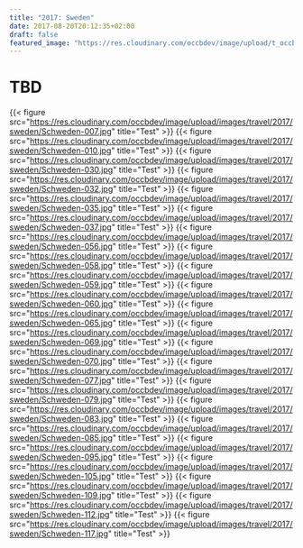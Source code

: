 ```yaml
---
title: "2017: Sweden"
date: 2017-08-20T20:12:35+02:00
draft: false
featured_image: "https://res.cloudinary.com/occbdev/image/upload/t_occbdev_gallery_teaser/images/travel/2017/sweden/Schweden-079.jpg"
---
```


# TBD

{{< figure src="https://res.cloudinary.com/occbdev/image/upload/images/travel/2017/sweden/Schweden-007.jpg" title="Test" >}}
{{< figure src="https://res.cloudinary.com/occbdev/image/upload/images/travel/2017/sweden/Schweden-010.jpg" title="Test" >}}
{{< figure src="https://res.cloudinary.com/occbdev/image/upload/images/travel/2017/sweden/Schweden-030.jpg" title="Test" >}}
{{< figure src="https://res.cloudinary.com/occbdev/image/upload/images/travel/2017/sweden/Schweden-032.jpg" title="Test" >}}
{{< figure src="https://res.cloudinary.com/occbdev/image/upload/images/travel/2017/sweden/Schweden-035.jpg" title="Test" >}}
{{< figure src="https://res.cloudinary.com/occbdev/image/upload/images/travel/2017/sweden/Schweden-037.jpg" title="Test" >}}
{{< figure src="https://res.cloudinary.com/occbdev/image/upload/images/travel/2017/sweden/Schweden-056.jpg" title="Test" >}}
{{< figure src="https://res.cloudinary.com/occbdev/image/upload/images/travel/2017/sweden/Schweden-058.jpg" title="Test" >}}
{{< figure src="https://res.cloudinary.com/occbdev/image/upload/images/travel/2017/sweden/Schweden-059.jpg" title="Test" >}}
{{< figure src="https://res.cloudinary.com/occbdev/image/upload/images/travel/2017/sweden/Schweden-060.jpg" title="Test" >}}
{{< figure src="https://res.cloudinary.com/occbdev/image/upload/images/travel/2017/sweden/Schweden-065.jpg" title="Test" >}}
{{< figure src="https://res.cloudinary.com/occbdev/image/upload/images/travel/2017/sweden/Schweden-069.jpg" title="Test" >}}
{{< figure src="https://res.cloudinary.com/occbdev/image/upload/images/travel/2017/sweden/Schweden-070.jpg" title="Test" >}}
{{< figure src="https://res.cloudinary.com/occbdev/image/upload/images/travel/2017/sweden/Schweden-077.jpg" title="Test" >}}
{{< figure src="https://res.cloudinary.com/occbdev/image/upload/images/travel/2017/sweden/Schweden-079.jpg" title="Test" >}}
{{< figure src="https://res.cloudinary.com/occbdev/image/upload/images/travel/2017/sweden/Schweden-083.jpg" title="Test" >}}
{{< figure src="https://res.cloudinary.com/occbdev/image/upload/images/travel/2017/sweden/Schweden-085.jpg" title="Test" >}}
{{< figure src="https://res.cloudinary.com/occbdev/image/upload/images/travel/2017/sweden/Schweden-095.jpg" title="Test" >}}
{{< figure src="https://res.cloudinary.com/occbdev/image/upload/images/travel/2017/sweden/Schweden-105.jpg" title="Test" >}}
{{< figure src="https://res.cloudinary.com/occbdev/image/upload/images/travel/2017/sweden/Schweden-109.jpg" title="Test" >}}
{{< figure src="https://res.cloudinary.com/occbdev/image/upload/images/travel/2017/sweden/Schweden-112.jpg" title="Test" >}}
{{< figure src="https://res.cloudinary.com/occbdev/image/upload/images/travel/2017/sweden/Schweden-117.jpg" title="Test" >}}